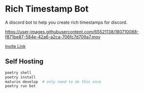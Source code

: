 # Rich Timestamp Bot
A discord bot to help you create rich timestamps for discord.

https://user-images.githubusercontent.com/65521138/180710088-f871be87-584e-42a6-a2ca-706fc7d709a7.mov

[Invite Link](https://discord.com/oauth2/authorize?client_id=1000892742165090384&scope=bot&permissions=0)

## Self Hosting
```sh
poetry shell
poetry install
maturin develop  # only need to do this once
poetry run bot
```

